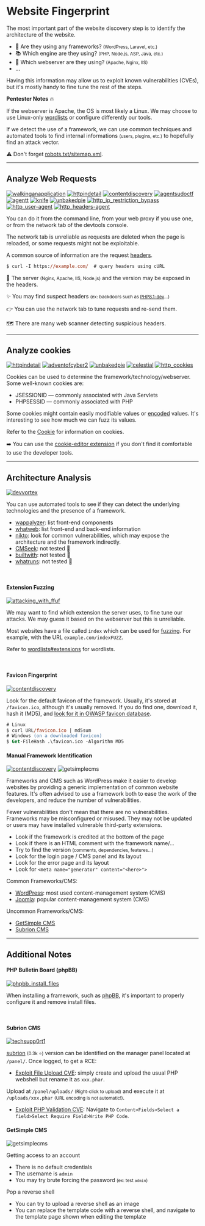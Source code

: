 # Website Fingerprint

<div class="row row-cols-lg-2"><div>

The most important part of the website discovery step is to identify the architecture of the website.

* 🤖 Are they using any frameworks? <small>(WordPress, Laravel, etc.)</small>
* 📚 Which engine are they using? <small>(PHP, Node.js, ASP, Java, etc.)</small>
* 📁 Which webserver are they using? <small>(Apache, Nginx, IIS)</small>
* ...

Having this information may allow us to exploit known vulnerabilities (CVEs), but it's mostly handy to fine tune the rest of the steps.
</div><div>

**Pentester Notes** 🔥

If the webserver is Apache, the OS is most likely a Linux. We may choose to use Linux-only [wordlists](/cybersecurity/red-team/_knowledge/topics/wordlists.md) or configure differently our tools.

If we detect the use of a framework, we can use common techniques and automated tools to find internal informations <small>(users, plugins, etc.)</small> to hopefully find an attack vector.

⚠️ Don't forget [robots.txt/sitemap.xml](sanalysis.md#links).
</div></div>

<hr class="sep-both">

## Analyze Web Requests

[![walkinganapplication](../../../../_badges/thm/walkinganapplication.svg)](https://tryhackme.com/room/walkinganapplication)
[![httpindetail](../../../../_badges/thm/httpindetail.svg)](https://tryhackme.com/room/httpindetail)
[![contentdiscovery](../../../../_badges/thm/contentdiscovery.svg)](https://tryhackme.com/room/contentdiscovery)
[![agentsudoctf](../../../../_badges/thm-p/agentsudoctf.svg)](https://tryhackme.com/room/agentsudoctf)
[![agentt](../../../../_badges/thm-p/agentt.svg)](https://tryhackme.com/room/agentt)
[![knife](../../../../_badges/htb-p/knife.svg)](https://app.hackthebox.com/machines/Knife)
[![unbakedpie](../../../../_badges/thm-p/unbakedpie.svg)](https://tryhackme.com/r/room/unbakedpie)
[![http_ip_restriction_bypass](../../../../_badges/rootme/web_server/http_ip_restriction_bypass.svg)](https://www.root-me.org/en/Challenges/Web-Server/HTTP-IP-restriction-bypass)
[![http_user-agent](../../../../_badges/rootme/web_server/http_user-agent.svg)](https://www.root-me.org/en/Challenges/Web-Server/HTTP-User-agent)
[![http_headers-agent](../../../../_badges/rootme/web_server/http_headers.svg)](https://www.root-me.org/en/Challenges/Web-Server/HTTP-Headers)

<div class="row row-cols-lg-2"><div>

You can do it from the command line, from your web proxy if you use one, or from the network tab of the devtools console. 

The network tab is unreliable as requests are deleted when the page is reloaded, or some requests might not be exploitable.

A common source of information are the request [headers](/operating-systems/networking/protocols/http.md#http-headers-in-web-applications).

```ps
$ curl -I https://example.com/  # query headers using cURL
```
</div><div>

🔑 The server <small>(Nginx, Apache, IIS, Node.js)</small> and the version may be exposed in the headers.

✨ You may find suspect headers <small>(ex: backdoors such as [PHP8.1-dev](https://github.com/flast101/php-8.1.0-dev-backdoor-rce)...)</small>

👉 You can use the network tab to tune requests and re-send them.

🗺️ There are many web scanner detecting suspicious headers.
</div></div>

<hr class="sep-both">

## Analyze cookies

[![httpindetail](../../../../_badges/thm/httpindetail.svg)](https://tryhackme.com/room/httpindetail)
[![adventofcyber2](../../../../_badges/thm/adventofcyber2/day1.svg)](https://tryhackme.com/room/adventofcyber2)
[![unbakedpie](../../../../_badges/thm-p/unbakedpie.svg)](https://tryhackme.com/r/room/unbakedpie)
[![celestial](../../../../_badges/htb-p/celestial.svg)](https://app.hackthebox.com/machines/Celestial)
[![http_cookies](../../../../_badges/rootme/web_server/http_cookies.svg)](https://www.root-me.org/en/Challenges/Web-Server/HTTP-Cookies)

<div class="row row-cols-lg-2"><div>

Cookies can be used to determine the framework/technology/webserver. Some well-known cookies are:

* JSESSIONID — commonly associated with Java Servlets
* PHPSESSID — commonly associated with PHP

Some cookies might contain easily modifiable values or [encoded](/tools-and-frameworks/knowledge/encoding/index.md) values. It's interesting to see how much we can fuzz its values.
</div><div>

Refer to the [Cookie](/programming-languages/web/_general/random/cookies.md) for information on cookies. 

➡️ You can use the [cookie-editor extension](https://cookie-editor.com/) if you don't find it comfortable to use the developer tools.
</div></div>

<hr class="sep-both">

## Architecture Analysis

[![devvortex](../../../../_badges/htb-p/devvortex.svg)](https://app.hackthebox.com/machines/Devvortex)

<div class="row row-cols-lg-2"><div>

You can use automated tools to see if they can detect the underlying technologies and the presence of a framework.

* [wappalyzer](/cybersecurity/red-team/tools/scanners/web/wappalyzer.md): list front-end components
* [whatweb](/cybersecurity/red-team/tools/scanners/web/whatweb.md): list front-end and back-end information
* [nikto](/cybersecurity/red-team/tools/scanners/web/nikto.md): look for common vulnerabilities, which may expose the architecture and the framework indirectly.
* [CMSeek](https://github.com/Tuhinshubhra/CMSeeK): not tested 👻 
* [builtwith](https://builtwith.com/): not tested 👻
* [whatruns](https://www.whatruns.com/): not tested 👻

<br>

#### Extension Fuzzing

[![attacking_with_ffuf](../../../../_badges/htb/attacking_with_ffuf.svg)](https://academy.hackthebox.com/course/preview/attacking-web-applications-with-ffuf)

We may want to find which extension the server uses, to fine tune our attacks. We may guess it based on the webserver but this is unreliable.

Most websites have a file called `index` which can be used for [fuzzing](fuzzing.md). For example, with the URL `example.com/indexFUZZ`.


Refer to [wordlists#extensions](/cybersecurity/red-team/_knowledge/topics/wordlists.md#extensions) for wordlists.

<br>

#### Favicon Fingerprint

[![contentdiscovery](../../../../_badges/thm/contentdiscovery.svg)](https://tryhackme.com/room/contentdiscovery)

Look for the default favicon of the framework. Usually, it's stored at `/favicon.ico`, although it's usually removed. If you do find one, download it, hash it (MD5), and [look for it in OWASP favicon database](https://wiki.owasp.org/index.php/OWASP_favicon_database).

```ps
# Linux
$ curl URL/favicon.ico | md5sum
# Windows (on a downloaded favicon)
$ Get-FileHash .\favicon.ico -Algorithm MD5
```
</div><div>

#### Manual Framework Identification

[![contentdiscovery](../../../../_badges/thm/contentdiscovery.svg)](https://tryhackme.com/room/contentdiscovery)
![getsimplecms](../../../../_badges/htb-p/getsimplecms.svg)

Frameworks and CMS such as WordPress make it easier to develop websites by providing a generic implementation of common website features. It's often advised to use a framework both to ease the work of the developers, and reduce the number of vulnerabilities.

Fewer vulnerabilities don't mean that there are no vulnerabilities. Frameworks may be misconfigured or misused. They may not be updated or users may have installed vulnerable third-party extensions.

* Look if the framework is credited at the bottom of the page
* Look if there is an HTML comment with the framework name/...
* Try to find the version <small>(comments, dependencies, features...)</small>
* Look for the login page / CMS panel and its layout
* Look for the error page and its layout
* Look for `<meta name="generator" content="<here>">`

Common Frameworks/CMS:

* [WordPress](/programming-languages/web/others/cms/wordpress/index.md): most used content-management system (CMS)
* [Joomla](/programming-languages/web/others/cms/joomla/index.md): popular content-management system (CMS)

Uncommon Frameworks/CMS:

* [GetSimple CMS](#getsimple-cms)
* [Subrion CMS](#subrion-cms)
</div></div>

<hr class="sep-both">

## Additional Notes

<div class="row row-cols-lg-2"><div>

#### PHP Bulletin Board (phpBB)

[![phpbb_install_files](../../../../_badges/rootme/web_server/phpbb_install_files.svg)](https://www.root-me.org/en/Challenges/Web-Server/Install-files)

When installing a framework, such as [phpBB](https://github.com/phpbb/phpbb), it's important to properly configure it and remove install files.

<br>

#### Subrion CMS

[![techsupp0rt1](../../../../_badges/thm-p/techsupp0rt1.svg)](https://tryhackme.com/r/room/techsupp0rt1)

[subrion](https://github.com/intelliants/subrion) <small>(0.3k ⭐)</small> version can be identified on the manager panel located at `/panel/`. Once logged, to get a RCE:

* [Exploit File Upload CVE](https://nvd.nist.gov/vuln/detail/CVE-2018-19422): simply create and upload the usual PHP webshell but rename it as `xxx.phar`.

Upload at `/panel/uploads/` <small>(Right-click to upload)</small> and execute it at `/uploads/xxx.phar` <small>(URL encoding is not automatic!)</small>.

* [Exploit PHP Validation CVE](https://nvd.nist.gov/vuln/detail/CVE-2021-43464): Navigate to `Content>Fields>Select a field>Select Require Field>Write PHP Code`.
</div><div>

#### GetSimple CMS

![getsimplecms](../../../../_badges/htb-p/getsimplecms.svg)

Getting access to an account

* There is no default credentials
* The username is `admin`
* You may try brute forcing the password <small>(ex: test `admin`)</small>

Pop a reverse shell

* You can try to upload a reverse shell as an image
* You can replace the template code with a reverse shell, and navigate to the template page shown when editing the template
</div></div>
